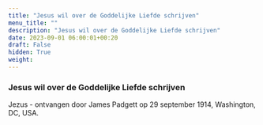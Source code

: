 ```yaml
---
title: "Jesus wil over de Goddelijke Liefde schrijven"
menu_title: ""
description: "Jesus wil over de Goddelijke Liefde schrijven"
date: 2023-09-01 06:00:01+00:20
draft: False
hidden: True
weight:
---
```

### Jesus wil over de Goddelijke Liefde schrijven

Jezus - ontvangen door James Padgett op 29 september 1914, Washington, DC, USA.
